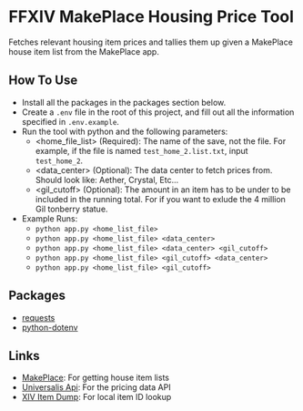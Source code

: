# FFXIV MakePlace Housing Price Tool

Fetches relevant housing item prices and tallies them up given a MakePlace house item list from the MakePlace app.

## How To Use

- Install all the packages in the packages section below.
- Create a ```.env``` file in the root of this project, and fill out all the information specified in ```.env.example```.
- Run the tool with python and the following parameters:
	- <home_file_list> (Required):  The name of the save, not the file. For example, if the file is named ```test_home_2.list.txt```, input ```test_home_2```.
	- <data_center> (Optional): The data center to fetch prices from. Should look like: Aether, Crystal, Etc...
	- <gil_cutoff> (Optional): The amount in an item has to be under to be included in the running total. For if you want to exlude the 4 million Gil tonberry statue.
- Example Runs:
	- ```python app.py <home_list_file>```
	- ```python app.py <home_list_file> <data_center>```
	- ```python app.py <home_list_file> <data_center> <gil_cutoff>```
	- ```python app.py <home_list_file> <gil_cutoff> <data_center>```
	- ```python app.py <home_list_file> <gil_cutoff>```

## Packages

- [requests](https://pypi.org/project/requests/)
- [python-dotenv](https://pypi.org/project/python-dotenv/)

## Links

- [MakePlace](https://makeplace.app/places): For getting house item lists
- [Universalis Api](https://docs.universalis.app): For the pricing data API
- [XIV Item Dump](https://raw.githubusercontent.com/ffxiv-teamcraft/ffxiv-teamcraft/master/libs/data/src/lib/json/items.json): For local item ID lookup

